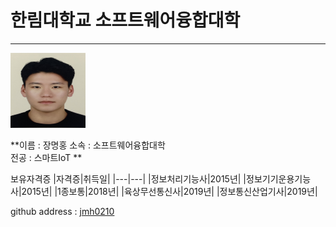 # 한림대학교 소프트웨어융합대학
---
<img src = 증명사진.jpg height = 120 width = 120> 

  
**이름 : 장명홍
소속 : 소프트웨어융합대학   
전공 : 스마트IoT  **

보유자격증
|자격증|취득일|
|---|---|
|정보처리기능사|2015년|
|정보기기운용기능사|2015년|
|1종보통|2018년|
|육상무선통신사|2019년|
|정보통신산업기사|2019년|

github address : [jmh0210][github]

[github]:http://github.com/jmh0210
